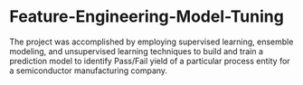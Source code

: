 # Feature-Engineering-Model-Tuning
The project was accomplished by employing supervised learning, ensemble modeling, and unsupervised learning techniques to build and train a prediction model to identify Pass/Fail yield of a particular process entity for a semiconductor manufacturing company.
